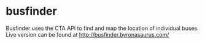 busfinder
=========

Busfinder uses the CTA API to find and map the location of individual buses.
Live version can be found at http://busfinder.byronasaurus.com/
